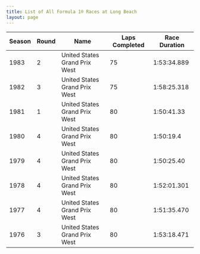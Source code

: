 ```yaml
---
title: List of All Formula 1® Races at Long Beach
layout: page
---
```



| Season | Round | Name | Laps Completed | Race Duration |
|--|--|--|--|--|
| 1983 | 2 | United States Grand Prix West | 75 | 1:53:34.889 |
| 1982 | 3 | United States Grand Prix West | 75 | 1:58:25.318 |
| 1981 | 1 | United States Grand Prix West | 80 | 1:50:41.33 |
| 1980 | 4 | United States Grand Prix West | 80 | 1:50:19.4 |
| 1979 | 4 | United States Grand Prix West | 80 | 1:50:25.40 |
| 1978 | 4 | United States Grand Prix West | 80 | 1:52:01.301 |
| 1977 | 4 | United States Grand Prix West | 80 | 1:51:35.470 |
| 1976 | 3 | United States Grand Prix West | 80 | 1:53:18.471 |


